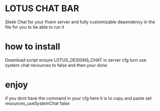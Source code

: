 # LOTUS CHAT BAR
Sleek Chat for your fivem server and fully customizable dependency 
in the file for you to be able to run it
# how to install 
Download script
ensure LOTUS_DESIGNS_CHAT in server cfg
turn use system chat recources to false
and then your done
# enjoy
if you dont have the command in your cfg here it is to copy and paste
set resources_useSystemChat false
